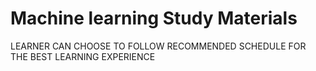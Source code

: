 # Machine learning Study Materials
LEARNER CAN CHOOSE TO FOLLOW RECOMMENDED SCHEDULE FOR THE BEST LEARNING EXPERIENCE
